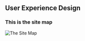 ## User Experience Design

### This is the site map
![The Site Map](/Users/siddharthdatar/SoftEng/user-experience-design-advanced-tech/WireFrames/SiteMap.drawio.png)



